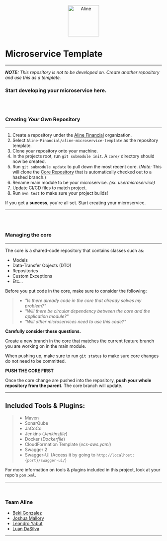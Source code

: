 <div style="text-align: center; margin: 20px">
    <img src="https://avatars.githubusercontent.com/u/81389149?s=400&u=7fddbf624d3443e4da55f2a11879da78c80fdab7&v=4" alt="Aline" width="100"/>
</div>

Microservice Template
===
___
_**NOTE:** This repository is not to be developed on. Create another repository and use this as a template._

### Start developing your microservice here.
<br>
<br>


### Creating _Your Own_ Repository

___
1. Create a repository under the [Aline Financial](https://github.com/Aline-Financial) organization.
2. Select `Aline-Financial/aline-microservice-template` as the repository template.
3. Clone your repository onto your machine.
4. In the projects root, run `git submodule init`. A `core/` directory should now be created.
5. Run `git submodule update` to pull down the most recent core. (_Note:_ This will clone the [Core Repository](https://github.com/Aline-Financial/core) that is automatically checked out to a hashed branch.)
6. Rename main module to be your microservice. _(ex. usermicroservice)_
7. Update CI/CD files to match project.
8. Run `mvn test` to make sure your project builds!

If you get a **success**, you're all set. Start creating your microservice.

___

<br>
<br>

### Managing the core

___
The core is a shared-code repository that contains classes such as:
- Models
- Data-Transfer Objects (DTO)
- Repositories
- Custom Exceptions
- Etc...

Before you put code in the core, make sure to consider the following:
> - _"Is there already code in the core that already solves my problem?"_
> - _"Will there be circular dependency between the core and the application module?"_
> - _"Will other microservices need to use this code?"_

**Carefully consider these questions.**

Create a new branch in the core that matches the current feature branch you are working on in the main module.

When pushing up, make sure to run `git status` to make sure core changes do not need to be committed.


**PUSH THE CORE FIRST**

Once the core change are pushed into the repository, **push your whole repository from the parent.** The core branch will update.

___

## Included Tools & Plugins:

> - Maven
> - SonarQube
> - JaCoCo
> - Jenkins (_Jenkinsfile_)
> - Docker (_Dockerfile_)
> - CloudFormation Template (_ecs-aws.yaml_)
> - Swagger 2
> - Swagger-UI (Access it by going to `http://localhost:{port}/swagger-ui/`)

For more information on tools & plugins included in this project, look at your repo's `pom.xml`.

___

<br>

### Team Aline
- [Beki Gonzalez](https://github.com/beki01)
- [Joshua Mallory](https://github.com/Joshua-Mallory)
- [Leandro Yabut](https://github.com/leandroyabut)
- [Luan DaSilva](https://github.com/smooth-dasilva)

___
